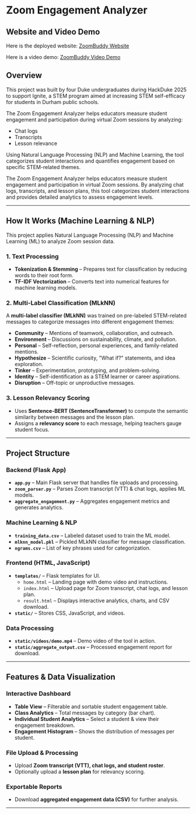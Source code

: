 # Zoom Engagement Analyzer

## Website and Video Demo
Here is the deployed website: [ZoomBuddy Website](https://zoombuddy.onrender.com/)

Here is a video demo: [ZoomBuddy Video Demo](https://duke.zoom.us/rec/share/prTUr6Ky9y9n91VzPgfjXJxHSAOuLGdrcI6aTXDU-NOgmTlK2V98aph2hU35pTQR.YZhrW6sG8s9opZbO?startTime=1741806209000)

## Overview

This project was built by four Duke undergraduates during HackDuke 2025 to support Ignite, a STEM program aimed at increasing STEM self-efficacy for students in Durham public schools.  

The Zoom Engagement Analyzer helps educators measure student engagement and participation during virtual Zoom sessions by analyzing:

- Chat logs
- Transcripts
- Lesson relevance

Using Natural Language Processing (NLP) and Machine Learning, the tool categorizes student interactions and quantifies engagement based on specific STEM-related themes.

The Zoom Engagement Analyzer helps educators measure student engagement and participation in virtual Zoom sessions. By analyzing chat logs, transcripts, and lesson plans, this tool categorizes student interactions and provides detailed analytics to assess engagement levels.  

---

## How It Works (Machine Learning & NLP)

This project applies Natural Language Processing (NLP) and Machine Learning (ML) to analyze Zoom session data.

### 1. Text Processing
- **Tokenization & Stemming** – Prepares text for classification by reducing words to their root form.
- **TF-IDF Vectorization** – Converts text into numerical features for machine learning models.

### 2. Multi-Label Classification (MLkNN)
A **multi-label classifier (MLkNN)** was trained on pre-labeled STEM-related messages to categorize messages into different engagement themes:
- **Community** – Mentions of teamwork, collaboration, and outreach.
- **Environment** – Discussions on sustainability, climate, and pollution.
- **Personal** – Self-reflection, personal experiences, and family-related mentions.
- **Hypothesize** – Scientific curiosity, "What if?" statements, and idea exploration.
- **Tinker** – Experimentation, prototyping, and problem-solving.
- **Identity** – Self-identification as a STEM learner or career aspirations.
- **Disruption** – Off-topic or unproductive messages.

### 3. Lesson Relevancy Scoring
- Uses **Sentence-BERT (SentenceTransformer)** to compute the semantic similarity between messages and the lesson plan.
- Assigns a **relevancy score** to each message, helping teachers gauge student focus.

---

## Project Structure  

### Backend (Flask App)
- **`app.py`** – Main Flask server that handles file uploads and processing.
- **`zoom_parser.py`** – Parses Zoom transcript (VTT) & chat logs, applies ML models.
- **`aggregate_engagement.py`** – Aggregates engagement metrics and generates analytics.

### Machine Learning & NLP
- **`training_data.csv`** – Labeled dataset used to train the ML model.
- **`mlknn_model.pkl`** – Pickled MLkNN classifier for message classification.
- **`ngrams.csv`** – List of key phrases used for categorization.

### Frontend (HTML, JavaScript)
- **`templates/`** – Flask templates for UI.
  - `home.html` – Landing page with demo video and instructions.
  - `index.html` – Upload page for Zoom transcript, chat logs, and lesson plan.
  - `result.html` – Displays interactive analytics, charts, and CSV download.
- **`static/`** – Stores CSS, JavaScript, and videos.

### Data Processing
- **`static/videos/demo.mp4`** – Demo video of the tool in action.
- **`static/aggregate_output.csv`** – Processed engagement report for download.

---

## Features & Data Visualization

### Interactive Dashboard
- **Table View** – Filterable and sortable student engagement table.
- **Class Analytics** – Total messages by category (bar chart).
- **Individual Student Analytics** – Select a student & view their engagement breakdown.
- **Engagement Histogram** – Shows the distribution of messages per student.

### File Upload & Processing
- Upload **Zoom transcript (VTT), chat logs, and student roster**.
- Optionally upload a **lesson plan** for relevancy scoring.

### Exportable Reports
- Download **aggregated engagement data (CSV)** for further analysis.

---

